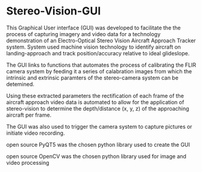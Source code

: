 # Stereo-Vision-GUI
This Graphical User interface (GUI) was developed to facilitate the the process of capturing imagery and video data for a technology demonstration of an Electro-Optical Stereo Vision Aircraft Approach Tracker system. System used machine vision technology to identify aircraft on landing-approach and track position/accuracy relative to ideal glideslope.

The GUI links to functions that automates the process of calibrating the FLIR camera system by feeding it a series of calabration images from which the intrinsic and extrinsic paramters of the stereo-camera system can be detemined.

Using these extracted parameters the rectification of each frame of the aircraft approach video data is automated to allow for the application of stereo-vision to determine the depth/distance (x, y, z) of the approaching aircraft per frame.

The GUI was also used to trigger the camera system to capture pictures or initiate video recording.

open source PyQT5 was the chosen python library used to create the GUI

open source OpenCV was the chosen python library used for image and video processing

